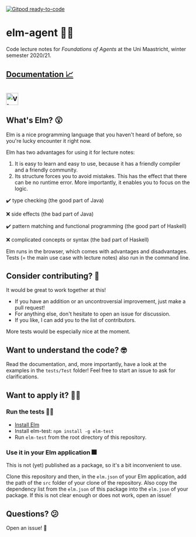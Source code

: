 [![Gitpod ready-to-code](https://img.shields.io/badge/Gitpod-ready--to--code-blue?logo=gitpod)](https://gitpod.io/#https://github.com/davidpomerenke/elm-agent)

# elm-agent 🤖💭

Code lecture notes for _Foundations of Agents_ at the Uni Maastricht, winter semester 2020/21.

## [Documentation 📈](https://elm-doc-preview.netlify.app/?repo=davidpomerenke/elm-agent&version=main)

## [<a href="https://glitch.com/edit/?utm_content=project_elm-agent&utm_source=view_source&utm_medium=button&utm_campaign=glitchButton#!/elm-agent">  <img src="https://cdn.glitch.com/2bdfb3f8-05ef-4035-a06e-2043962a3a13%2Fview-source%402x.png?1513093958802" alt="view source" height="33"></a>]()

## What's Elm? 😮

Elm is a nice programming language that you haven't heard of before, so you're lucky encounter it right now.

Elm has two advantages for using it for lecture notes:

1. It is easy to learn and easy to use, because it has a friendly compiler and a friendly community.
2. Its structure forces you to avoid mistakes. This has the effect that there can be no runtime error. More importantly, it enables you to focus on the logic.

✔️ type checking (the good part of Java)

❌ side effects (the bad part of Java)

✔️ pattern matching and functional programming (the good part of Haskell)

❌ complicated concepts or syntax (the bad part of Haskell)

Elm runs in the browser, which comes with advantages and disadvantages. Tests (= the main use case with lecture notes) also run in the command line.

## Consider contributing? 👯

It would be great to work together at this!

- If you have an addition or an uncontroversial improvement, just make a pull request!
- For anything else, don't hesitate to open an issue for discussion.
- If you like, I can add you to the list of contributors.

More tests would be especially nice at the moment.

## Want to understand the code? 🤓

Read the documentation, and, more importantly, have a look at the examples in the `tests/Test` folder! Feel free to start an issue to ask for clarifications.

## Want to apply it? 👩‍🔧

### Run the tests 👨‍💻

- [Install Elm](https://guide.elm-lang.org/install/elm.html)
- Install elm-test: `npm install -g elm-test`
- Run `elm-test` from the root directory of this repository.

### Use it in your Elm application 🎆

This is not (yet) published as a package, so it's a bit inconvenient to use.

Clone this repository and then, in the `elm.json` of your Elm application, add the path of the `src` folder of your clone of the repository. Also copy the dependency list from the `elm.json` of this package into the `elm.json` of your package. If this is not clear enough or does not work, open an issue!

## Questions? 😕

Open an issue! 🎈
